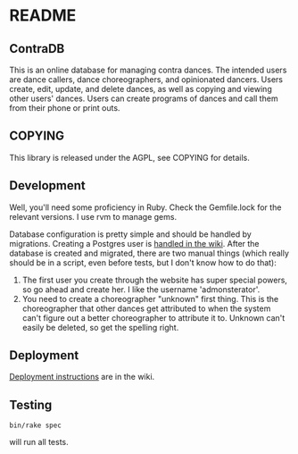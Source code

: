 # README

## ContraDB

This is an online database for managing contra dances. The intended
users are dance callers, dance choreographers, and opinionated
dancers. Users create, edit, update, and delete dances, as well as
copying and viewing other users' dances. Users can create programs of
dances and call them from their phone or print outs. 

## COPYING

This library is released under the AGPL, see COPYING for details.

## Development

Well, you'll need some proficiency in Ruby. Check the Gemfile.lock for
the relevant versions. I use rvm to manage gems.

Database configuration is pretty simple and should be handled by
migrations. Creating a Postgres user is [handled in the wiki](https://github.com/dcmorse/contra/wiki/Setting-up-Postgres-for-Development-and-Testing).
After the database is created and migrated, there are two manual
things (which really should be in a script, even before tests, but I don't know how to do that):

1) The first user you create through the website has super special
powers, so go ahead and create her. I like the username 'admonsterator'. 
2) You need to create a choreographer "unknown" first
thing. This is the choreographer that other dances get attributed to
when the system can't figure out a better choreographer to attribute
it to. Unknown can't easily be deleted, so get the spelling right.

## Deployment

[Deployment instructions](https://github.com/dcmorse/contra/wiki/Installing-new-git-version-onto-production-server) are in the wiki.

## Testing

    bin/rake spec

will run all tests. 
